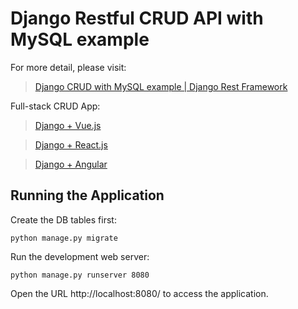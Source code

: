 # Django Restful CRUD API with MySQL example

For more detail, please visit:
> [Django CRUD with MySQL example | Django Rest Framework](https://bezkoder.com/django-crud-mysql-rest-framework/)

Full-stack CRUD App:
> [Django + Vue.js](https://bezkoder.com/django-vue-js-rest-framework/)

> [Django + React.js](https://bezkoder.com/django-react-axios-rest-framework/)

> [Django + Angular](https://bezkoder.com/django-angular-10-crud-rest-framework/)

## Running the Application

Create the DB tables first:
```
python manage.py migrate
```
Run the development web server:
```
python manage.py runserver 8080
```
Open the URL http://localhost:8080/ to access the application.